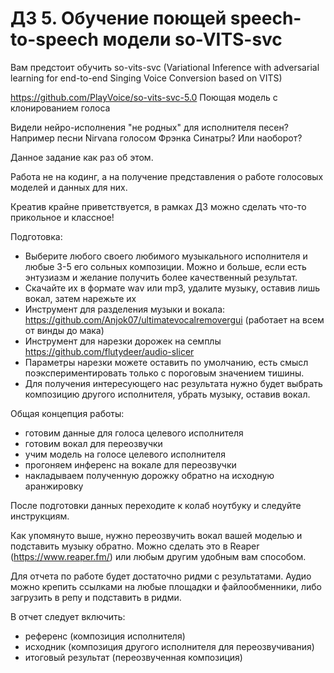 # ДЗ 5. Обучение поющей speech-to-speech модели so-VITS-svc 

Вам предстоит обучить so-vits-svc (Variational Inference with adversarial learning for end-to-end Singing Voice Conversion based on VITS)

https://github.com/PlayVoice/so-vits-svc-5.0
Поющая модель с клонированием голоса

Видели нейро-исполнения "не родных" для исполнителя песен? Например песни Nirvana голосом Фрэнка Синатры? Или наоборот?

Данное задание как раз об этом.

Работа не на кодинг, а на получение представления о работе голосовых моделей и данных для них.

Креатив крайне приветствуется, в рамках ДЗ можно сделать что-то прикольное и классное!

Подготовка:

- Выберите любого своего любимого музыкального исполнителя и любые 3-5 его сольных композиции. Можно и больше, если есть энтузиазм и желание получить более качественный результат.
- Скачайте их в формате wav или mp3, удалите музыку, оставив лишь вокал, затем нарежьте их 
- Инструмент для разделения музыки и вокала: https://github.com/Anjok07/ultimatevocalremovergui (работает на всем от винды до мака)
- Инструмент для нарезки дорожек на семплы https://github.com/flutydeer/audio-slicer
- Параметры нарезки можете оставить по умолчанию, есть смысл поэкспериментировать только с пороговым значением тишины.
- Для получения интересующего нас результата нужно будет выбрать композицию другого исполнителя, убрать музыку, оставив вокал. 

Общая концепция работы:
- готовим данные для голоса целевого исполнителя
- готовим вокал для переозвучки
- учим модель на голосе целевого исполнителя
- прогоняем инференс на вокале для переозвучки
- накладываем полученную дорожку обратно на исходную аранжировку

После подготовки данных переходите к колаб ноутбуку и следуйте инструкциям.

Как упомянуто выше, нужно переозвучить вокал вашей моделью и подставить музыку обратно. 
Можно сделать это в Reaper (https://www.reaper.fm/) или любым другим удобным вам способом.

Для отчета по работе будет достаточно ридми с результатами. Аудио можно крепить ссылками на любые площадки и файлообменники, либо загрузить в репу и подставить в ридми.

В отчет следует включить:
- референс (композиция исполнителя)
- исходник (композиция другого исполнителя для переозвучивания)
- итоговый результат (переозвученная композиция)
